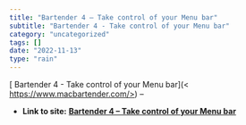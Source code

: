 ```yaml
---
title: "Bartender 4 – Take control of your Menu bar"
subtitle: "Bartender 4 - Take control of your Menu bar"
category: "uncategorized"
tags: []
date: "2022-11-13"
type: "rain"
---
```

[ Bartender 4 - Take control of your Menu bar](<
https://www.macbartender.com/>) –


* **Link to site:** **[Bartender 4 – Take control of your Menu bar](None)**